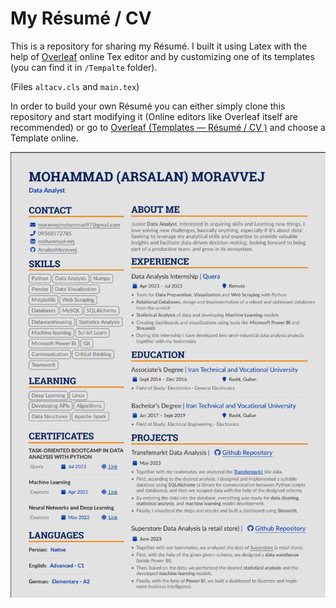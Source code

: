 # My Résumé / CV

This is a repository for sharing my Résumé. I built it using Latex with the help of [Overleaf](https://www.overleaf.com/) online Tex editor and by customizing one of its templates (you can find it in `/Tempalte` folder).

(Files `altacv.cls` and `main.tex`)

In order to build your own Résumé you can either simply clone this repository and start modifying it (Online editors like Overleaf itself are recommended) or go to [Overleaf (Templates — Résumé / CV
)](https://www.overleaf.com/latex/templates/tagged/cv) and choose a Template online.


![Example 1](CV.png)

